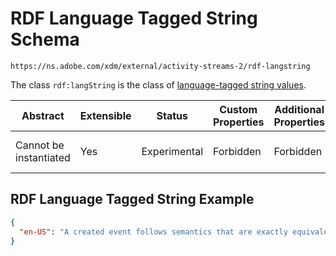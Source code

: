
# RDF Language Tagged String Schema

```
https://ns.adobe.com/xdm/external/activity-streams-2/rdf-langstring
```

The class `rdf:langString` is the class of [language-tagged string values](http://www.w3.org/TR/rdf11-concepts/#dfn-language-tagged-string).

| Abstract | Extensible | Status | Custom Properties | Additional Properties | Defined In |
|----------|------------|--------|-------------------|-----------------------|------------|
| Cannot be instantiated | Yes | Experimental | Forbidden | Forbidden | [external/activity-streams-2/rdf-langstring.schema.json](external/activity-streams-2/rdf-langstring.schema.json) |

## RDF Language Tagged String Example
```json
{
  "en-US": "A created event follows semantics that are exactly equivalent to the semantics described by the create activity."
}
```
